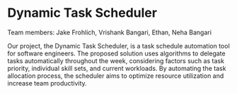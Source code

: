 # Dynamic Task Scheduler

Team members: Jake Frohlich, Vrishank Bangari, Ethan, Neha Bangari

Our project, the Dynamic Task Scheduler, is a task schedule automation tool for software engineers. The proposed solution uses algorithms to delegate tasks automatically throughout the week, considering factors such as task priority, individual skill sets, and current workloads. By automating the task allocation process, the scheduler aims to optimize resource utilization and increase team productivity. 
